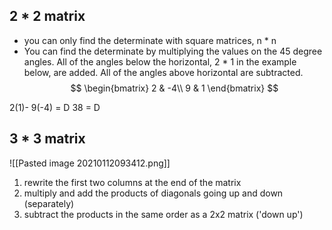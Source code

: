 ## 2 * 2 matrix
- you can only find the determinate with square matrices, n * n
- You can find the determinate by multiplying the values on the 45 degree angles. All of the angles below the horizontal, 2 * 1 in the example below, are added. All of the angles above horizontal are subtracted. 
$$
\begin{bmatrix}  
2 & -4\\  
9 & 1   
\end{bmatrix}
$$

2(1)- 9(-4) = D
38 = D

## 3 * 3 matrix

![[Pasted image 20210112093412.png]]

1. rewrite the first two columns at the end of the matrix
2. multiply and add the products of diagonals going up and down (separately)
3. subtract the products in the same order as a 2x2 matrix ('down up')
